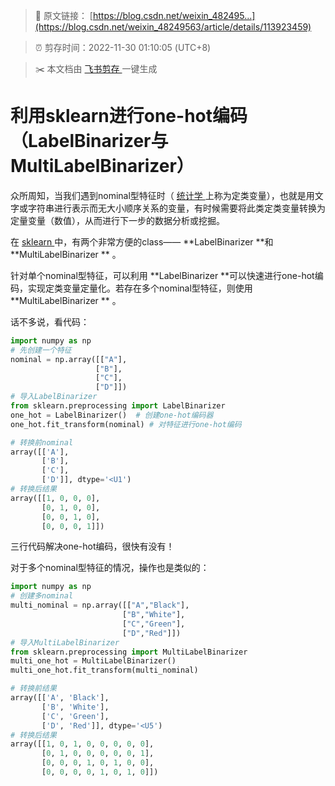 > 🔗 原文链接： [https://blog.csdn.net/weixin_482495...](https://blog.csdn.net/weixin_48249563/article/details/113923459)

> ⏰ 剪存时间：2022-11-30 01:10:05 (UTC+8)

> ✂️ 本文档由 [飞书剪存 ](https://www.feishu.cn/hc/zh-CN/articles/606278856233?from=in_ccm_clip_doc)一键生成

# 利用sklearn进行one-hot编码（LabelBinarizer与MultiLabelBinarizer）

众所周知，当我们遇到nominal型特征时（ [统计学 ](https://so.csdn.net/so/search?q=%E7%BB%9F%E8%AE%A1%E5%AD%A6&spm=1001.2101.3001.7020)上称为定类变量），也就是用文字或字符串进行表示而无大小顺序关系的变量，有时候需要将此类定类变量转换为定量变量（数值），从而进行下一步的数据分析或挖掘。

在 [sklearn ](https://so.csdn.net/so/search?q=sklearn&spm=1001.2101.3001.7020)中，有两个非常方便的class—— **LabelBinarizer **和  **MultiLabelBinarizer ** 。

针对单个nominal型特征，可以利用 **LabelBinarizer **可以快速进行one-hot编码，实现定类变量定量化。若存在多个nominal型特征，则使用  **MultiLabelBinarizer ** 。

话不多说，看代码：

```Python
import numpy as np
# 先创建一个特征
nominal = np.array([["A"],
                   ["B"],
                   ["C"],
                   ["D"]])
# 导入LabelBinarizer
from sklearn.preprocessing import LabelBinarizer
one_hot = LabelBinarizer()  # 创建one-hot编码器
one_hot.fit_transform(nominal) # 对特征进行one-hot编码
```

```Python
# 转换前nominal
array([['A'],
       ['B'],
       ['C'],
       ['D']], dtype='<U1')
# 转换后结果
array([[1, 0, 0, 0],
       [0, 1, 0, 0],
       [0, 0, 1, 0],
       [0, 0, 0, 1]])
```

三行代码解决one-hot编码，很快有没有！

对于多个nominal型特征的情况，操作也是类似的：

```Python
import numpy as np
# 创建多nominal
multi_nominal = np.array([["A","Black"],
                         ["B","White"],
                         ["C","Green"],
                         ["D","Red"]])
# 导入MultiLabelBinarizer
from sklearn.preprocessing import MultiLabelBinarizer
multi_one_hot = MultiLabelBinarizer()
multi_one_hot.fit_transform(multi_nominal)
```

```Python
# 转换前结果
array([['A', 'Black'],
       ['B', 'White'],
       ['C', 'Green'],
       ['D', 'Red']], dtype='<U5')
# 转换后结果
array([[1, 0, 1, 0, 0, 0, 0, 0],
       [0, 1, 0, 0, 0, 0, 0, 1],
       [0, 0, 0, 1, 0, 1, 0, 0],
       [0, 0, 0, 0, 1, 0, 1, 0]])
```
